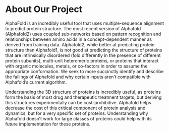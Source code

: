 # About Our Project
AlphaFold is an incredibly useful tool that uses multiple-sequence alignment to predict protein structure. The most recent version of Alphafold (Alphafold2) uses coupled sub-networks based on pattern recognition and relationships between amino acids in a concept-dependent manner as derived from training data. Alphafold2, while better at predicting protein structure than Alphafold1, is not good at predicting the structure of proteins that are intrinsically disordered (fold differently in the presence of different protein subunits), multi-unit heteromeric proteins, or proteins that interact with organic molecules, metals, or co-factors in order to assume the appropriate conformation. We seek to more succinctly identify and describe the failings of Alphafold and why certain inputs aren’t compatible with Alphafold’s current algorithm.

Understanding the 3D structure of proteins is incredibly useful, as proteins form the basis of most drug and therapeutic treatment targets, but deriving this structures experimentally can be cost-prohibitive. Alphafold helps decrease the cost of this critical component of protein analysis and dynamics, but for a very specific set of proteins. Understanding why Alphafold doesn’t work for large classes of proteins could help with its future implementation for these proteins. 
